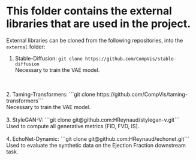 # This folder contains the external libraries that are used in the project.

External libraries can be cloned from the following repositories, into the `external` folder:
<br>
1. Stable-Diffusion: ```git clone https://github.com/CompVis/stable-diffusion```
<br> Necessary to train the VAE model.
<br>
<br>
2. Taming-Transformers: ```git clone https://github.com/CompVis/taming-transformers```
<br> Necessary to train the VAE model.
<br>
<br>
3. StyleGAN-V: ```git clone git@github.com:HReynaud/stylegan-v.git```
<br> Used to compute all generative metrics (FID, FVD, IS).
<br>
<br>
4. EchoNet-Dynamic: ```git clone git@github.com:HReynaud/echonet.git```
<br> Used to evaluate the synthetic data on the Ejection Fraction downstream task.
<br>
<br>

